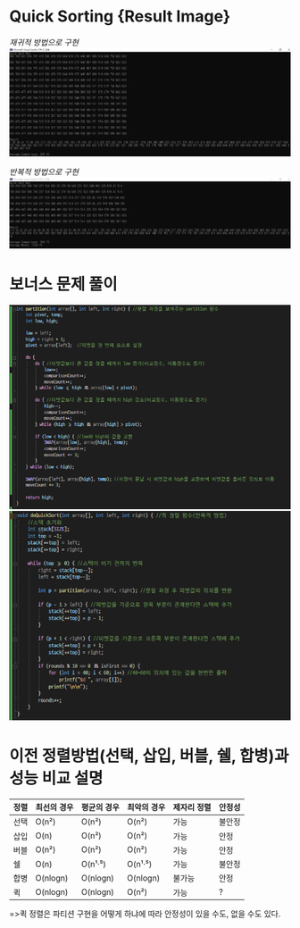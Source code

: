 # Quick Sorting {Result Image}
*재귀적 방법으로 구현*
![](./quicksort(재귀).PNG)

*반복적 방법으로 구현*
![](./quicksort(반복).PNG)

# 보너스 문제 풀이
![](./B_quicksort1.PNG)
![](./B_quicksort2.PNG)

# 이전 정렬방법(선택, 삽입, 버블, 쉘, 합병)과 성능 비교 설명
| 정렬 | 최선의 경우 | 평균의 경우 | 최악의 경우 | 제자리 정렬 | 안정성 |
|------|-------------|--------------|-------------|-------------|--------|
| 선택 |    O(n²)    |     O(n²)    |     O(n²)    |    가능     | 불안정 |
| 삽입 |     O(n)    |     O(n²)    |     O(n²)    |    가능     |  안정  |
| 버블 |    O(n²)    |     O(n²)    |     O(n²)    |    가능     |  안정  |
|  쉘  |     O(n)    |    O(n¹·⁵)   |    O(n¹·⁵)   |    가능     | 불안정 |
| 합병 |  O(nlogn)   |   O(nlogn)   |   O(nlogn)   |    불가능    |  안정  |
|  퀵  |   O(nlogn)  |   O(nlogn)   |    O(n²)     |    가능     | ? |
=>퀵 정렬은 파티션 구현을 어떻게 하냐에 따라 안정성이 있을 수도, 없을 수도 있다.

